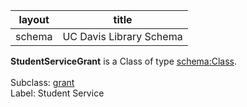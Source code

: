 | layout| title |
| ------------- |:-------------:|
| schema     | UC Davis Library Schema    |

**StudentServiceGrant** is a Class of type [schema:Class](http://schema.org/Class). <br /> 
 <br /> 
Subclass: [grant](http://schema.library.ucdavis.edu/grant)<br /> Label: Student Service<br /> 
